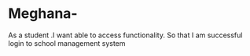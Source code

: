 # Meghana-
As a student .I want able to access functionality. So that I am successful login to school management  system 
